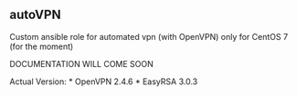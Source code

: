 ## autoVPN

Custom ansible role for automated vpn (with OpenVPN) only for CentOS 7 (for the moment)

DOCUMENTATION WILL COME SOON

Actual Version: * OpenVPN 2.4.6
								* EasyRSA 3.0.3

